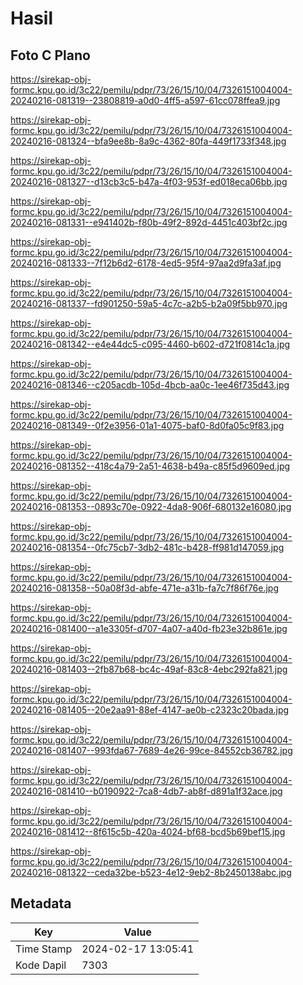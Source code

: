 # Hasil

## Foto C Plano

https://sirekap-obj-formc.kpu.go.id/3c22/pemilu/pdpr/73/26/15/10/04/7326151004004-20240216-081319--23808819-a0d0-4ff5-a597-61cc078ffea9.jpg

https://sirekap-obj-formc.kpu.go.id/3c22/pemilu/pdpr/73/26/15/10/04/7326151004004-20240216-081324--bfa9ee8b-8a9c-4362-80fa-449f1733f348.jpg

https://sirekap-obj-formc.kpu.go.id/3c22/pemilu/pdpr/73/26/15/10/04/7326151004004-20240216-081327--d13cb3c5-b47a-4f03-953f-ed018eca06bb.jpg

https://sirekap-obj-formc.kpu.go.id/3c22/pemilu/pdpr/73/26/15/10/04/7326151004004-20240216-081331--e941402b-f80b-49f2-892d-4451c403bf2c.jpg

https://sirekap-obj-formc.kpu.go.id/3c22/pemilu/pdpr/73/26/15/10/04/7326151004004-20240216-081333--7f12b6d2-6178-4ed5-95f4-97aa2d9fa3af.jpg

https://sirekap-obj-formc.kpu.go.id/3c22/pemilu/pdpr/73/26/15/10/04/7326151004004-20240216-081337--fd901250-59a5-4c7c-a2b5-b2a09f5bb970.jpg

https://sirekap-obj-formc.kpu.go.id/3c22/pemilu/pdpr/73/26/15/10/04/7326151004004-20240216-081342--e4e44dc5-c095-4460-b602-d721f0814c1a.jpg

https://sirekap-obj-formc.kpu.go.id/3c22/pemilu/pdpr/73/26/15/10/04/7326151004004-20240216-081346--c205acdb-105d-4bcb-aa0c-1ee46f735d43.jpg

https://sirekap-obj-formc.kpu.go.id/3c22/pemilu/pdpr/73/26/15/10/04/7326151004004-20240216-081349--0f2e3956-01a1-4075-baf0-8d0fa05c9f83.jpg

https://sirekap-obj-formc.kpu.go.id/3c22/pemilu/pdpr/73/26/15/10/04/7326151004004-20240216-081352--418c4a79-2a51-4638-b49a-c85f5d9609ed.jpg

https://sirekap-obj-formc.kpu.go.id/3c22/pemilu/pdpr/73/26/15/10/04/7326151004004-20240216-081353--0893c70e-0922-4da8-906f-680132e16080.jpg

https://sirekap-obj-formc.kpu.go.id/3c22/pemilu/pdpr/73/26/15/10/04/7326151004004-20240216-081354--0fc75cb7-3db2-481c-b428-ff981d147059.jpg

https://sirekap-obj-formc.kpu.go.id/3c22/pemilu/pdpr/73/26/15/10/04/7326151004004-20240216-081358--50a08f3d-abfe-471e-a31b-fa7c7f86f76e.jpg

https://sirekap-obj-formc.kpu.go.id/3c22/pemilu/pdpr/73/26/15/10/04/7326151004004-20240216-081400--a1e3305f-d707-4a07-a40d-fb23e32b861e.jpg

https://sirekap-obj-formc.kpu.go.id/3c22/pemilu/pdpr/73/26/15/10/04/7326151004004-20240216-081403--2fb87b68-bc4c-49af-83c8-4ebc292fa821.jpg

https://sirekap-obj-formc.kpu.go.id/3c22/pemilu/pdpr/73/26/15/10/04/7326151004004-20240216-081405--20e2aa91-88ef-4147-ae0b-c2323c20bada.jpg

https://sirekap-obj-formc.kpu.go.id/3c22/pemilu/pdpr/73/26/15/10/04/7326151004004-20240216-081407--993fda67-7689-4e26-99ce-84552cb36782.jpg

https://sirekap-obj-formc.kpu.go.id/3c22/pemilu/pdpr/73/26/15/10/04/7326151004004-20240216-081410--b0190922-7ca8-4db7-ab8f-d891a1f32ace.jpg

https://sirekap-obj-formc.kpu.go.id/3c22/pemilu/pdpr/73/26/15/10/04/7326151004004-20240216-081412--8f615c5b-420a-4024-bf68-bcd5b69bef15.jpg

https://sirekap-obj-formc.kpu.go.id/3c22/pemilu/pdpr/73/26/15/10/04/7326151004004-20240216-081322--ceda32be-b523-4e12-9eb2-8b2450138abc.jpg


## Metadata

| Key        | Value               |
| ---------- | ------------------- |
| Time Stamp | 2024-02-17 13:05:41 |
| Kode Dapil | 7303                |



